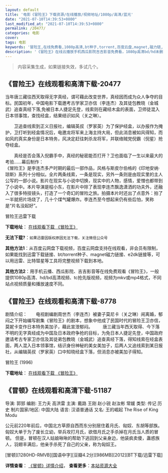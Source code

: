 ```yaml
---
layout: default
title: '电影《冒险王》下载资源/在线播放/视频地址/1080p/高清/蓝光'
date: "2021-07-10T14:39:53+0800"
last_modified_at: "2021-07-10T14:39:53+0800"
permalink: /20477/
categories: 电影
cover:
tags: 电影
keywords: '冒险王,在线免费看,1080p高清,bt种子,torrent,百度云盘,magnet,磁力链,迅雷下载资源'
description: '《冒险王》在线云播放手机西瓜影院吉吉影音免费看，1080p高清bd/hd未删减完整版和tc抢先枪版，mkv/mp4格式，附带bt/torrent种子、magnet/磁力链、百度云盘、网盘资源迅雷下载链接'
---
```


>内容采集生成，如果链接失效，多试几个。


## 《冒险王》在线观看和高清下载-20477

当年唐三藏往西天取得无字真经，谓可藉此改变世界，真经因而成为众人争夺的目标。民国初年，中国电影下载邀考古学家卫亦信（李连杰）及其徒包教晓（金城武）追查真经下落,免被日本人捷足先登，线索则在藏经木盒的表面，卫师徒混入日本领事馆，查找经盒，结果结识如风（关之琳）。</p>　　卫追查线索到正义日报社，编辑英叔（罗家英）为了保护经盒，以办报作为掩护，卫打听到经盒情况后，电邀龙将军来上海主持大局，但此消息被如风得知，而如风的真实身份是日本特务，风决定赶往刺杀龙将军，并联络贼党倪霸（倪星）抢夺经盒。</p>　　真经是否会落入倪霸手中，真经的秘密能否打开？卫也面临了一生以来最大的考验……幕后制作：<br />《冒险王》是李连杰多产时期的最后一部作品，风格与斯皮尔伯格的《印地安纳&middot;琼斯》系列十分相似。全片两条线索，一条是现实，另外一条则是由现实里的主人公写的一部小说。影片在现实与小说中切换，现实中的人物，感情，爱憎也都带到了小说中。本片导演是程小东，在影片中除了表现李连杰飘逸潇洒的功夫外，还融入了很多特技镜头，打造了一个奇幻的冒险之旅。拍摄本片时还出了点意外：拍了一半就把片场烧了，几十个煤气罐爆炸。李连杰至今想起来仍有些后怕，笑称是&ldquo;片名没起好&rdquo;。</p>


冒险王迅雷下载

**下载地址**： [在线观看下载 《冒险王》](https://www.993dy.com//vod-detail-id-24852.html) 


**无法下载?**：`如果迅雷因版权原因无法下载，关注微信公众号 `

**其他方法1**：从百度云网盘下载视频，百度云网盘支持在线观看，非会员有限制，如果能找到迅雷下载链接、bt/torrent种子、magnet磁力链接、e2dk链接等，可以用迅雷、比特彗星等工具将完整视频下载到本地。

**其他方法2**：用手机云播、西瓜影院、吉吉影音等在线免费观看《冒险王》，一般提供1080p高清、hd/bd高清视频、tc抢先版视频，视频为mkv或mp4格式，不同站点视频质量和播放速度不同。


## 《冒险王》在线观看和高清下载-8778

剧情介绍：　　电视剧编剧周世杰（李连杰）被妻子莫尼卡（关之琳）闹离婚，郁闷之下开始编写剧集《冒险王》的剧本，想象中他成了民国时代的冒险王卫亦信，莫妮卡变作日本特务美加子，藉此宣泄郁闷。 　　唐三藏当年西天取得、今下落不明的无字真经成为中国及日本政府争抢的目标，为免日本人捷足先登，中国政府邀请考古专家卫亦信及其徒弟包教晓（金城武）追查真经下落，得知线索在经盒表面，两人混入日本领事馆，结识身份神秘的美女美加子，后两人又追线索到某日报社，从编辑英叔（罗家英）口中知晓经盒下落，但消息亦被美加子得知。


冒险王 (1996)

**下载地址**： [在线观看下载 《冒险王》](https://www.btbtdy.me/btdy/dy10461.html) 


## 《冒顿》在线观看和高清下载-51187

导演: 郭郅 编剧: 王力夫 高洪雷 主演: 戴路 王刚 赵小锐 赵汝彬 常媛 类型: 传记 历史 制片国家/地区: 中国大陆 语言: 汉语普通话 又名: 王的崛起 The Rise of King Modu

公元前220年前后，中国北方草原自西而东分别居住着月氏、匈奴、东胡等部族。匈奴大单于为了废长立幼，举兵攻打月氏，欲借月氏之手杀掉在月氏当人质的冒顿。 但是，冒顿在汉人姑娘啾啾的帮助下逃回到父亲身边，他装疯卖傻，蛊惑族人，羽翅丰满后，他亲手杀死了自己的父亲，称为匈奴王。


[冒顿][1280HD-RMVB][国语中字][豆瓣4.2分][986MB][2012][BT下载/迅雷下载]

**详情查看**： [《冒顿》详情介绍](/movie/51187/)， **查看更多**：[本站资源大全](/movie/t/all/)

